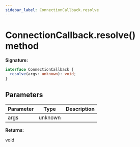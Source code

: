 ```yaml
---
sidebar_label: ConnectionCallback.resolve
---
```


# ConnectionCallback.resolve() method

**Signature:**

```typescript
interface ConnectionCallback {
  resolve(args: unknown): void;
}
```

## Parameters

| Parameter | Type    | Description |
| --------- | ------- | ----------- |
| args      | unknown |             |

**Returns:**

void
